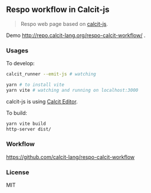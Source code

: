 
Respo workflow in Calcit-js
----

> Respo web page based on [calcit-js](https://github.com/calcit-lang/calcit_runner.rs).

Demo http://repo.calcit-lang.org/respo-calcit-workflow/ .

### Usages

To develop:

```bash
calcit_runner --emit-js # watching

yarn # to install vite
yarn vite # watching and running on localhost:3000
```

calcit-js is using [Calcit Editor](https://github.com/Cirru/calcit-editor).

To build:

```bash
yarn vite build
http-server dist/
```

### Workflow

https://github.com/calcit-lang/respo-calcit-workflow

### License

MIT
